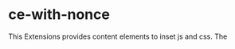 # ce-with-nonce

This Extensions provides content elements to inset js and css. The <script> and <stlye> tags will get nonces, so when using 'nonce-proxy' in csp.yaml for js/css, inserted blocks are CSP conform.

# DDEV for TYPO3 extensions

We use [ddev for typo3 extensions](https://github.com/a-r-m-i-n/ddev-for-typo3-extensions) 

Currently available in ddev is
- TYPO3 12.4 LTS
- TYPO3 13.4 LTS

## Usage

### Start DDEV 

Check out your project, with ``.ddev `` folder in it and perform a

```
ddev start
```

on CLI. This will start the containers, but will not install anything automatically.


### Install TYPO3 environments

This environment offers several DDEV commands, to provision the web container, supporting
the following TYPO3 versions:

```
ddev install-v12
ddev install-v13
```

To install all at once, you can also use

```
ddev install-all
```

When the installation is done, you can access an overview here:

- https://ce-with-nonce.ddev.site/

The TYPO3 installations are available here:

- https://v12.ce-with-nonce.ddev.site/typo3
  https://v13.ce-with-nonce.ddev.site/typo3


### Credentials

All versions got the same credentials set:

- Username: ``admin``
- Password: ``Password:Password1!`` (also in install tool)


### TYPO3 CLI / typo3_console

To access TYPO3's CLI tools you can utilize ``ddev exec`` like that:
```
ddev exec v12/vendor/bin/typo3
ddev exec v13/vendor/bin/typo3
```

### Remove DDEV project

To remove a DDEV project you can use the following command on CLI
```
ddev delete -Oy
```